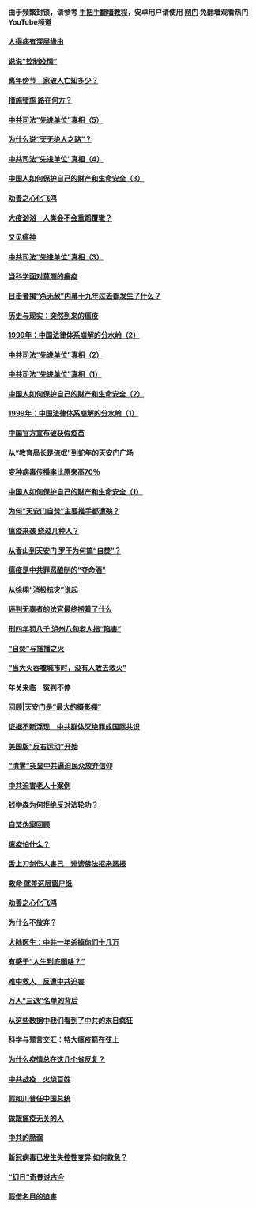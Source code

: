 #### 由于频繁封锁，请参考 [手把手翻墙教程](https://github.com/gfw-breaker/guides/wiki/)，安卓用户请使用 [网门](https://github.com/gfw-breaker/nogfw/blob/master/dl.md?t=02220100) 免翻墙观看热门YouTube频道 

#### [人得病有深层缘由](../pages/19/420864.md?t=02220100) 

#### [说说“控制疫情”](../pages/19/420831.md?t=02220100) 

#### [离年傍节　家破人亡知多少？](../pages/19/420563.md?t=02220100) 

#### [措施错施  路在何方？](../pages/19/420076.md?t=02220100) 

#### [中共司法“先进单位”真相（5）](../pages/19/419453.md?t=02220100) 

#### [为什么说“天无绝人之路”？](../pages/19/419618.md?t=02220100) 

#### [中共司法“先进单位”真相（4）](../pages/19/419452.md?t=02220100) 

#### [中国人如何保护自己的财产和生命安全（3）](../pages/19/419405.md?t=02220100) 

#### [劝善之心化飞鸿](../pages/19/418758.md?t=02220100) 

#### [大疫汹汹　人类会不会重蹈覆辙？](../pages/19/419691.md?t=02220100) 

#### [又见瘟神](../pages/19/419225.md?t=02220100) 

#### [中共司法“先进单位”真相（3）](../pages/19/419451.md?t=02220100) 

#### [当科学面对莫测的瘟疫](../pages/19/419625.md?t=02220100) 

#### [目击者揭“杀无赦”内幕十九年过去都发生了什么？](../pages/19/419617.md?t=02220100) 

#### [历史与现实：突然到来的瘟疫](../pages/19/419619.md?t=02220100) 

#### [1999年：中国法律体系崩解的分水岭（2）](../pages/19/419455.md?t=02220100) 

#### [中共司法“先进单位”真相（2）](../pages/19/419450.md?t=02220100) 

#### [中共司法“先进单位”真相（1）](../pages/19/419449.md?t=02220100) 

#### [中国人如何保护自己的财产和生命安全（2）](../pages/19/419404.md?t=02220100) 

#### [1999年：中国法律体系崩解的分水岭（1）](../pages/19/419454.md?t=02220100) 

#### [中国官方宣布破获假疫苗](../pages/19/419504.md?t=02220100) 

#### [从“教育局长是流氓”到蛇年的天安门广场](../pages/19/419470.md?t=02220100) 

#### [变种病毒传播率比原来高70％](../pages/19/419456.md?t=02220100) 

#### [中国人如何保护自己的财产和生命安全（1）](../pages/19/419403.md?t=02220100) 

#### [为何“天安门自焚”主要推手都遭殃？](../pages/19/419348.md?t=02220100) 

#### [瘟疫来袭 绕过几种人？](../pages/19/419349.md?t=02220100) 

#### [从香山到天安门 罗干为何搞“自焚”？](../pages/19/419270.md?t=02220100) 

#### [瘟疫是中共罪恶酿制的“夺命酒”](../pages/19/419223.md?t=02220100) 

#### [从徐栩“消极抗灾”说起](../pages/19/419224.md?t=02220100) 

#### [诬判无辜者的法官最终捞着了什么](../pages/19/419268.md?t=02220100) 

#### [刑四年罚八千 泸州八旬老人指“陷害”](../pages/19/419232.md?t=02220100) 

#### [“自焚”与插播之火](../pages/19/419226.md?t=02220100) 

#### [“当大火吞噬城市时，没有人敢去救火”](../pages/19/419077.md?t=02220100) 

#### [年关来临　冤判不停](../pages/19/419093.md?t=02220100) 

#### [回顾|天安门是“最大的摄影棚”](../pages/19/380866.md?t=02220100) 

#### [证据不断浮现　中共群体灭绝罪成国际共识](../pages/19/419031.md?t=02220100) 

#### [美国版“反右运动”开始](../pages/19/419030.md?t=02220100) 

#### [“清零”突显中共逼迫民众放弃信仰](../pages/19/418995.md?t=02220100) 

#### [中共迫害老人十案例](../pages/19/418831.md?t=02220100) 

#### [钱学森为何拒绝反对法轮功？](../pages/19/418905.md?t=02220100) 

#### [自焚伪案回顾](../pages/19/418799.md?t=02220100) 

#### [瘟疫怕什么？](../pages/19/418800.md?t=02220100) 

#### [舌上刀剑伤人害己　诽谤佛法招来恶报](../pages/19/418731.md?t=02220100) 

#### [救命 就差这层窗户纸](../pages/19/418706.md?t=02220100) 

#### [劝善之心化飞鸿](../pages/19/416766.md?t=02220100) 

#### [为什么不放弃？](../pages/19/418691.md?t=02220100) 

#### [大陆医生：中共一年杀掉你们十几万](../pages/19/418670.md?t=02220100) 

#### [有感于“人生到底图啥？”](../pages/19/418624.md?t=02220100) 

#### [难中救人　反遭中共迫害](../pages/19/418414.md?t=02220100) 

#### [万人“三退”名单的背后](../pages/19/418505.md?t=02220100) 

#### [从这些数据中我们看到了中共的末日疯狂](../pages/19/418420.md?t=02220100) 

#### [科学与预言交汇：特大瘟疫箭在弦上](../pages/19/418266.md?t=02220100) 

#### [为什么疫情总在这几个省反复？](../pages/19/418219.md?t=02220100) 

#### [中共战疫　火烧百姓](../pages/19/418220.md?t=02220100) 

#### [假如川普任中国总统](../pages/19/418174.md?t=02220100) 

#### [做跟瘟疫无关的人](../pages/19/418171.md?t=02220100) 

#### [中共的脆弱](../pages/19/418196.md?t=02220100) 

#### [新冠病毒已发生失控性变异 如何救急？](../pages/19/418032.md?t=02220100) 

#### [“幻日”奇景说古今](../pages/19/418033.md?t=02220100) 

#### [假借名目的迫害](../pages/19/418055.md?t=02220100) 

